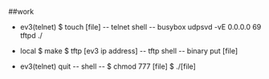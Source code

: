 


##work
+ ev3(telnet)
$ touch [file]
-- telnet shell --
busybox udpsvd -vE 0.0.0.0 69 tftpd ./

+ local
$ make
$ tftp [ev3 ip address]
-- tftp shell --
binary
put [file]


+ ev3(telnet)
quit
-- shell --
$ chmod 777 [file]
$ ./[file]
